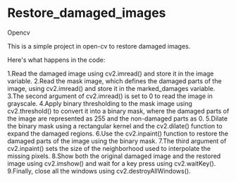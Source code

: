 # Restore_damaged_images
Opencv
 
 
 This is a simple project in open-cv to restore damaged images.
 
 Here's what happens in the code:

1.Read the damaged image using cv2.imread() and store it in the image variable.
2.Read the mask image, which defines the damaged parts of the image, using cv2.imread() and store it in the marked_damages variable.
3.The second argument of cv2.imread() is set to 0 to read the image in grayscale.
4.Apply binary thresholding to the mask image using cv2.threshold() to convert it into a binary mask, where the damaged parts of the 
image are represented as 255 and the non-damaged parts as 0.
5.Dilate the binary mask using a rectangular kernel and the cv2.dilate() function to expand the damaged regions.
6.Use the cv2.inpaint() function to restore the damaged parts of the image using the binary mask. 
7.The third argument of cv2.inpaint() sets the size of the neighborhood used to interpolate the missing pixels.
8.Show both the original damaged image and the restored image using cv2.imshow() and wait for a key press using cv2.waitKey().
9.Finally, close all the windows using cv2.destroyAllWindows().
